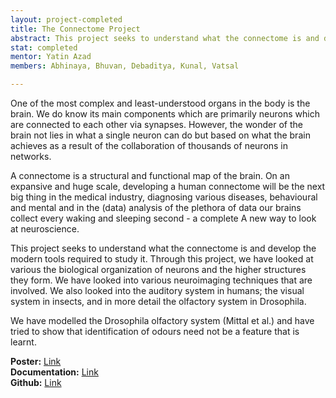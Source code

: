 ```yaml
---
layout: project-completed
title: The Connectome Project
abstract: This project seeks to understand what the connectome is and develop the modern tools required to study it. Through this project, we have looked at various the biological organization of neurons and the higher structures they form. We have looked into various neuroimaging  techniques that are involved. We also looked into the auditory system in humans; the visual system in insects, and in more detail the olfactory system in Drosophila.
stat: completed 
mentor: Yatin Azad
members: Abhinaya, Bhuvan, Debaditya, Kunal, Vatsal

---
```

One of the most complex and least-understood organs in the body is  the brain. We do know its main components which are primarily neurons which are connected to each other via synapses. However, the wonder of the brain not lies in what a single neuron can do but based on what the
brain achieves as a result of the collaboration of thousands of neurons in networks. 

A connectome is a structural and functional map of the brain. On an expansive and huge scale, developing a human connectome will be the next big thing in the medical industry, diagnosing various diseases, behavioural and mental and in the (data) analysis of the plethora of  data our brains collect every waking and sleeping second - a complete A new way to look at neuroscience.

This project seeks to understand what the connectome is and develop the modern tools required to study it. Through this project, we have looked at various the biological organization of neurons and the higher structures they form. We have looked into various neuroimaging  techniques that are involved. We also looked into the auditory system in humans; the visual system in insects, and in more detail the olfactory system in Drosophila.

We have modelled the Drosophila olfactory system (Mittal et al.) and have tried to show that identification of odours need not be a feature that is learnt.  

**Poster:** <a href="https://drive.google.com/file/d/1HQ-YfSwQ3kpxONgEzLVL4SjhN1QYgQkL/view?usp=sharing" target="_blank">Link</a><br> 
**Documentation:** <a href="https://drive.google.com/file/d/1T0bGCwGcjebtMfWZWfl8nURCBC4LiEX5/view?usp=sharing" target="_blank">Link</a><br> 
**Github:** <a href="https://github.com/Debu922/BCS_Connectome_Project_2020" target="_blank">Link</a><br>